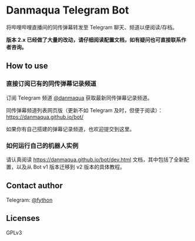 Danmaqua Telegram Bot
======

将哔哩哔哩直播间的同传弹幕转发至 Telegram 聊天、频道以便阅读/存档。

**版本 2.x 已经做了大量的改动，请仔细阅读配置文档，如有疑问也可直接联系作者咨询。**

## How to use

### 直接订阅已有的同传弹幕记录频道

订阅 Telegram 频道 [@danmaqua](https://t.me/danmaqua) 获取最新同传弹幕记录频道。

同传弹幕频道列表网页版（更新不如 Telegram 及时，但便于阅读）：<https://danmaqua.github.io/bot/>

如果你有自己搭建的弹幕记录频道，也欢迎提交到这里。

### 如何运行自己的机器人实例

请认真阅读 <https://danmaqua.github.io/bot/dev.html> 文档，其中包括了全新配置，以及从 Bot v1 版本迁移到 v2 版本的具体教程。

## Contact author

Telegram: [@fython](https://t.me/fython)

## Licenses

GPLv3
